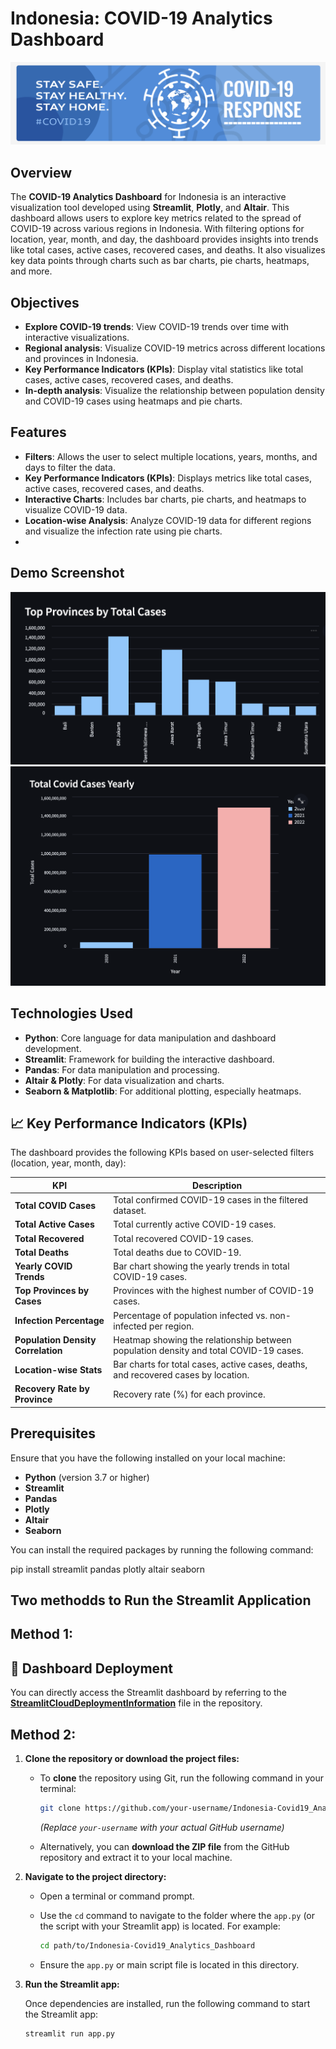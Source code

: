   # Indonesia: COVID-19 Analytics Dashboard
![Alt Text](Covid.png)

## Overview
The **COVID-19 Analytics Dashboard** for Indonesia is an interactive visualization tool developed using **Streamlit**, **Plotly**, and **Altair**. This dashboard allows users to explore key metrics related to the spread of COVID-19 across various regions in Indonesia. With filtering options for location, year, month, and day, the dashboard provides insights into trends like total cases, active cases, recovered cases, and deaths. It also visualizes key data points through charts such as bar charts, pie charts, heatmaps, and more.

## Objectives
- **Explore COVID-19 trends**: View COVID-19 trends over time with interactive visualizations.
- **Regional analysis**: Visualize COVID-19 metrics across different locations and provinces in Indonesia.
- **Key Performance Indicators (KPIs)**: Display vital statistics like total cases, active cases, recovered cases, and deaths.
- **In-depth analysis**: Visualize the relationship between population density and COVID-19 cases using heatmaps and pie charts.

## Features
- **Filters**: Allows the user to select multiple locations, years, months, and days to filter the data.
- **Key Performance Indicators (KPIs)**: Displays metrics like total cases, active cases, recovered cases, and deaths.
- **Interactive Charts**: Includes bar charts, pie charts, and heatmaps to visualize COVID-19 data.
- **Location-wise Analysis**: Analyze COVID-19 data for different regions and visualize the infection rate using pie charts.
- 
## Demo Screenshot
![Dashboard Screenshot](Top_Covid_Case_Provinces.png)
![Dashboard Screenshot](Yearly_Covid_Trends.png)
## Technologies Used

- **Python**: Core language for data manipulation and dashboard development.
- **Streamlit**: Framework for building the interactive dashboard.
- **Pandas**: For data manipulation and processing.
- **Altair & Plotly**: For data visualization and charts.
- **Seaborn & Matplotlib**: For additional plotting, especially heatmaps.

## 📈 Key Performance Indicators (KPIs)

The dashboard provides the following KPIs based on user-selected filters (location, year, month, day):

| **KPI**                   | **Description**                                               |
|---------------------------|---------------------------------------------------------------|
| **Total COVID Cases**      | Total confirmed COVID-19 cases in the filtered dataset.       |
| **Total Active Cases**     | Total currently active COVID-19 cases.                       |
| **Total Recovered**        | Total recovered COVID-19 cases.                              |
| **Total Deaths**           | Total deaths due to COVID-19.                                |
| **Yearly COVID Trends**    | Bar chart showing the yearly trends in total COVID-19 cases. |
| **Top Provinces by Cases** | Provinces with the highest number of COVID-19 cases.         |
| **Infection Percentage**   | Percentage of population infected vs. non-infected per region. |
| **Population Density Correlation** | Heatmap showing the relationship between population density and total COVID-19 cases. |
| **Location-wise Stats**    | Bar charts for total cases, active cases, deaths, and recovered cases by location. |
| **Recovery Rate by Province** | Recovery rate (%) for each province.                      |

## Prerequisites
Ensure that you have the following installed on your local machine:
- **Python** (version 3.7 or higher)
- **Streamlit**
- **Pandas**
- **Plotly**
- **Altair**
- **Seaborn**

You can install the required packages by running the following command:

pip install streamlit pandas plotly altair seaborn


## Two methodds to Run the Streamlit Application

## Method 1:
## 🚀 Dashboard Deployment

You can directly access the Streamlit dashboard by referring to the **[StreamlitCloudDeploymentInformation](StreamlitCloudDeploymentInformation)** file in the repository.

## Method 2:
1. **Clone the repository or download the project files:**

   - To **clone** the repository using Git, run the following command in your terminal:
     ```bash
     git clone https://github.com/your-username/Indonesia-Covid19_Analytics_Dashboard.git
     ```
     *(Replace `your-username` with your actual GitHub username)*

   - Alternatively, you can **download the ZIP file** from the GitHub repository and extract it to your local machine.

2. **Navigate to the project directory:**

   - Open a terminal or command prompt.
   - Use the `cd` command to navigate to the folder where the `app.py` (or the script with your Streamlit app) is located. For example:
     ```bash
     cd path/to/Indonesia-Covid19_Analytics_Dashboard
     ```

   - Ensure the `app.py` or main script file is located in this directory.

4. **Run the Streamlit app:**

   Once dependencies are installed, run the following command to start the Streamlit app:
   ```bash
   streamlit run app.py




